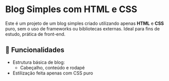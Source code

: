 # Blog Simples com HTML e CSS

Este é um projeto de um blog simples criado utilizando apenas **HTML** e **CSS** puro, sem o uso de frameworks ou bibliotecas externas. Ideal para fins de estudo, prática de front-end.

## 🚀 Funcionalidades

- Estrutura básica de blog:
  - Cabeçalho, conteúdo e rodapé
- Estilização feita apenas com CSS puro

